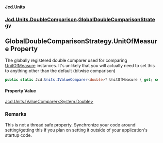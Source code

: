 #### [Jcd.Units](index.md 'index')
### [Jcd.Units.DoubleComparison](Jcd.Units.DoubleComparison.md 'Jcd.Units.DoubleComparison').[GlobalDoubleComparisonStrategy](Jcd.Units.DoubleComparison.GlobalDoubleComparisonStrategy.md 'Jcd.Units.DoubleComparison.GlobalDoubleComparisonStrategy')

## GlobalDoubleComparisonStrategy.UnitOfMeasure Property

The globally registered double comparer used for comparing [UnitOfMeasure](Jcd.Units.DoubleComparison.GlobalDoubleComparisonStrategy.UnitOfMeasure.md 'Jcd.Units.DoubleComparison.GlobalDoubleComparisonStrategy.UnitOfMeasure') instances. It's unlikely that you will actually need to set this to anything other than the default (bitwise comparison)

```csharp
public static Jcd.Units.IValueComparer<double>? UnitOfMeasure { get; set; }
```

#### Property Value
[Jcd.Units.IValueComparer&lt;](Jcd.Units.IValueComparer_T_.md 'Jcd.Units.IValueComparer<T>')[System.Double](https://docs.microsoft.com/en-us/dotnet/api/System.Double 'System.Double')[&gt;](Jcd.Units.IValueComparer_T_.md 'Jcd.Units.IValueComparer<T>')

### Remarks
This is not a thread safe property. Synchronize your code around setting/getting this if you plan on setting it outside of your application's startup code.